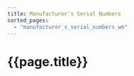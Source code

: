 ```yaml
---
title: Manufacturer's Serial Numbers
sorted_pages:
  - "manufacturer_s_serial_numbers_wm"
---
```

# {{page.title}}
